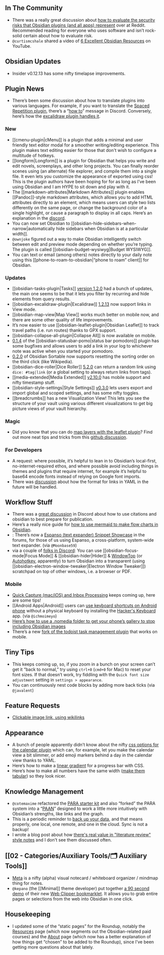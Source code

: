 ## In The Community

- There was a really great discussion about [how to evaluate the security risks that Obsidian plugins (and all apps) represent](https://www.reddit.com/r/ObsidianMD/comments/oxgazv/community_plugin_and_security_concerns/) over at Reddit. Recommended reading for everyone who uses software and isn’t rock-solid certain about how to evaluate risk.
- `@curtismcshale` shared a video of [6 Excellent Obsidian Resources](https://youtu.be/KwxxrSb2Uyc) on YouTube.

## Obsidian Updates

- Insider v0.12.13 has some nifty timelapse improvements.

## Plugin News

- There’s been some discussion about how to translate plugins into various languages. For example, if you want to translate the [Spaced Repetition plugin](https://github.com/st3v3nmw/obsidian-spaced-repetition), there’s a “[how to](http://discordapp.com/channels/686053708261228577/707816848615407697/872541667616509962)” message in Discord. Conversely, here’s how the [excalidraw plugin handles it](http://discordapp.com/channels/686053708261228577/840286264964022302/872364516996968478).

### New

- [[cmenu-plugin|cMenu]] is a plugin that adds a minimal and user friendly text editor modal for a smoother writing/editing experience. This plugin makes text editing easier for those that don't wish to configure a multitude of hotkeys.
- [[longform|Longform]] is a plugin for Obsidian that helps you write and edit novels, screenplays, and other long projects. You can finally reorder scenes using (an alternate) file explorer, and compile them into a single file. It even lets you customize the appearance of exported using css! This is the plugin authors have been hoping for for as long as I’ve been using Obsidian and I am HYPE to sit down and play with it.
- The [[markdown-attributes|Markdown Attributes]] plugin enables [[Pandoc]]-style markdown attributes, which allows you to add HTML attributes directly to an element, which means users can style two lists differently on the same page, or change the background color of a single highlight, or cause a paragraph to display in all caps. Here’s an explanation in the [discord](https://discord.com/channels/686053708261228577/855181471643861002/872925697612582912).
- You can now set Obsidian to [[obsidian-hide-sidebars-when-narrow|automatically hide sidebars when Obsidian is at a particular width]].
- `@ownjoke` figured out a way to make Obsidian intelligently switch between edit and preview mode depending on whether you’re typing. The plugin is called [[obsidian-budget-wysiwyg|Budget WYSIWYG]].
- You can text or email (among others) notes directly to your daily note using this [[phone-to-roam-to-obsidian|“phone to roam” client]] for Obsidian.

### Updates

- [[obsidian-tasks-plugin|Tasks]] [version 1.2.0](https://github.com/schemar/obsidian-tasks/releases/tag/1.2.0) had a bunch of updates, the main one seems to be that it lets you filter by recurring and hide elements from query results.
- [[obsidian-excalidraw-plugin|Excalidraw]] [1.2.13](https://github.com/zsviczian/obsidian-excalidraw-plugin/releases/tag/1.2.13) now support links in View mode.
- [[obsidian-map-view|Map View]] works much better on mobile now, and there are some other quality of life improvements.
- It’s now easier to use [[obsidian-leaflet-plugin|Obsidian Leaflet]] to track travel paths (i.e. run routes) thanks to GPX support.
- [[obsidian-collapse-all-plugin|Collapse All]] is now available on mobile.
- [0.1.4](https://github.com/kzhovn/statusbar-pomo-obsidian/releases/tag/0.1.4) of the [[obsidian-statusbar-pomo|status bar pomodoro]] plugin has some bugfixes and allows users to add a link in your log to whichever note was active when you started your pomodoro.
- [0.2.0](https://github.com/alexandru-dinu/obsidian-sortable/releases/tag/0.2.0) of Obsidian Sortable now supports resetting the sorting order on the third click (like Wikipedia).
- [[obsidian-dice-roller|Dice Roller]] [5.2.0](https://github.com/valentine195/obsidian-dice-roller) can return a random link using `dice: #tag|link` (or a global setting to always return links from tags).
- [[media-extended|Media Extended]] [v2.10.0](https://github.com/aidenlx/media-extended/releases/tag/2.10.0) has mobile support and nifty timestamp stuff.
- [[obsidian-style-settings|Style Settings]] [v0.3.0](https://github.com/mgmeyers/obsidian-style-settings) lets users export and import global and scoped settings, and has some nifty toggles.
- [[breadcrumbs]] has a new Visualization View! This lets you see the structure of your vault using various different visualizations to get big picture views of your vault hierarchy.

### Magic

- Did you know that you can do [map layers with the leaflet plugin](https://discordapp.com/channels/686053708261228577/805952223124520961/873011203805417532)? Find out more neat tips and tricks from this [github discussion](https://github.com/valentine195/obsidian-leaflet-plugin/discussions/130).

### For Developers

- A request: where possible, it’s helpful to lean in to Obsidian’s local-first, no-internet-required ethos, and where possible avoid including things in themes and plugins that require internet, for example it’s helpful to base64 encode fonts instead of relying on Google font imports.
- There was [discussion](https://discordapp.com/channels/686053708261228577/840286264964022302/873305771625021500) about how the format for links in YAML in the future will be handled.

## Workflow Stuff

- There was a [great discussion](https://discord.com/channels/686053708261228577/722584061087842365/869942005210423397) in Discord about how to use citations and obsidian to best prepare for publication.
- Here’s a really nice guide for [how to use mermaid to make flow charts in Obsidian](https://www.mishacreatrix.com/knowledge-management-flow-diagram-in-obsidian).
- : There’s now a [Espanso (text expander) Snippet Showcase](https://forum.obsidian.md/t/espanso-text-expander-snippet-showcase/21852) in the forums, for those of us using Espanso, a cross-platform, system-wide text expander. (via `@Moonbase59`)
- via a couple of [folks in Discord](https://discord.com/channels/686053708261228577/744933215063638183/873033503976087622): You can use [[obsidian-focus-mode|Focus Mode]] & [[obsidian-hider|Hider]] & [WindowTop](https://windowtop.info/) (or [Autohotkey](https://discord.com/channels/686053708261228577/744933215063638183/873046760853999646), apparently) to turn Obsidian into a transparent (using [[obsidian-electron-window-tweaker|Electron Window Tweaker]]) scratchpad on top of other windows, i.e. a browser or PDF.

### Mobile

- [Quick Capture (mac/iOS) and Inbox Processing](https://forum.obsidian.md/t/quick-capture-mac-ios-and-inbox-processing/21808) keeps coming up, here are some tips!
- [[Android Apps|Android]] users can [use keyboard shortcuts on Android phone](http://discordapp.com/channels/686053708261228577/864046194195431425/872781020913598464) without a physical keyboard by installing the [Hacker's Keyboard](https://play.google.com/store/apps/details?id=org.pocketworkstation.pckeyboard) app. (via `@ichmoimeyo`)
- [Here’s how to use a .nomedia folder to get your phone’s gallery to stop including Obsidian images](https://www.reddit.com/r/ObsidianMD/comments/ovatlr/is_there_a_way_to_not_show_images_on_your_gallery/h7a1x2q/)
- There’s a new [fork of the todoist task management plugin](https://github.com/Finnvoor/obsidian-todoist-plugin) that works on mobile.

## Tiny Tips

- This keeps coming up, so, if you zoom in a bunch on your screen can’t get it “back to normal,” try using `ctrl+0` (`cmd+0` for Mac) to reset your font sizes. If that doesn’t work, try fiddling with the `Quick font size adjustment` setting in `settings > appearance`.
- You can continuously nest code blocks by adding more back ticks (via `@javalent`)

## Feature Requests

- [Clickable image link, using wikilinks](https://forum.obsidian.md/t/clickable-image-link-using-wikilinks-from-the-discord/21954)

## Appearance

- A bunch of people apparently didn’t know about the nifty [css options for the calendar plugin](https://github.com/liamcain/obsidian-calendar-plugin/wiki) which can, for example, let you make the calendar view a bit slimmer, or add emoji markers behind a day in the calendar view thanks to YAML.
- Here’s how to make a [linear gradient](http://discordapp.com/channels/686053708261228577/707816848615407697/872277959094984756) for a progress bar with CSS.
- Here’s how to make all numbers have the same width ([make them tabular](https://discord.com/channels/686053708261228577/702656734631821413/872192379485052950)) so they look nicer.

## Knowledge Management

- `@cotemaxime` refactored the [PARA starter kit](https://forum.obsidian.md/t/para-starter-kit/223) and also “forked” the PARA system into a “[PAAN](https://forum.obsidian.md/t/paan-starter-kit/21782)” designed to work a little more intuitively with Obsidian’s strengths, like links and the graph.
- This is a periodic reminder to [back up your data](https://www.maximecote.me/blog/how-to-make-your-critical-data-last-decades/), and that means properly, one local, one remote, and one in the cloud. Sync is not a backup!
- I wrote a blog post about how [there's real value in "literature review" style notes](https://eleanorkonik.com/lit-review-value-gestalt-reflection/) and I don't see them discussed often.

## [[02 - Categories/Auxiliary Tools/🗂️ Auxiliary Tools]]

- [Meta](https://metanote.netlify.app/) is a nifty (alpha) visual notecard / whiteboard organizer / mindmap thing for notes.
- `@kepano` (the [[Minimal]] theme developer) put together [a 90 second demo](https://www.youtube.com/watch?v=Vy1MdjickAI) of their new [Web Clipper bookmarklet](https://gist.github.com/kepano/90c05f162c37cf730abb8ff027987ca3). It allows you to grab entire pages or selections from the web into Obsidian in one click.

## Housekeeping

- I updated some of the “static pages” for the Roundup, notably the [Resources](https://obsidianroundup.org/resources/) page (which now segments out the Obsidian-related paid courses) and the [About](https://obsidianroundup.org/about/) page (which now has a better explanation of how things get “chosen” to be added to the Roundup), since I’ve been getting more questions about that lately.

